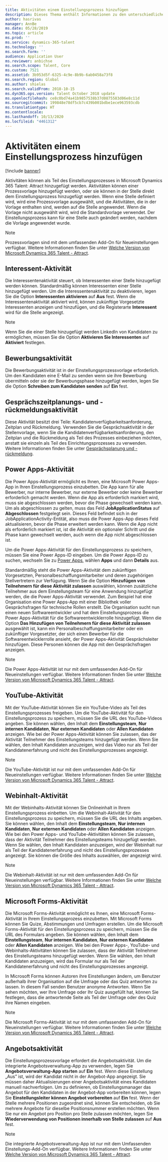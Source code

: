 ```yaml
---
title: Aktivitäten einem Einstellungsprozess hinzufügen
description: Dieses Thema enthält Informationen zu den unterschiedlichen Aktivitätstypen, die Sie einem Einstellungsprozess in Microsoft Dynamics 365 Talent - Attract hinzufügen können.
author: hasrivas
manager: AnnBe
ms.date: 05/28/2019
ms.topic: article
ms.prod: ''
ms.service: dynamics-365-talent
ms.technology: ''
ms.search.form: ''
audience: Application User
ms.reviewer: anbichse
ms.search.scope: Talent, Core
ms.custom: 7521
ms.assetid: 3b953d5f-6325-4c9e-8b9b-6ab0458a73f8
ms.search.region: Global
ms.author: shielas
ms.search.validFrom: 2018-10-15
ms.dyn365.ops.version: Talent October 2018 update
ms.openlocfilehash: ce8c0bd74a41b9857538b37d0875583d06e8c11d
ms.sourcegitcommit: 199848e78df5cb7c439b001bdbe1ece963593cdb
ms.translationtype: HT
ms.contentlocale: 
ms.lasthandoff: 10/13/2020
ms.locfileid: "4461312"
---
```

# <a name="add-activities-to-a-hiring-process"></a>Aktivitäten einem Einstellungsprozess hinzufügen

[!include [banner](includes/banner.md)]

Aktivitäten können als Teil des Einstellungsprozesses in Microsoft Dynamics 365 Talent: Attract hinzugefügt werden. Aktivitäten können einer Prozessvorlage hinzugefügt werden, oder sie können in der Stelle direkt dem Einstellungsprozess hinzugefügt werden. Wenn eine Stelle definiert wird, wird eine Prozessvorlage ausgewählt, und die Aktivitäten, die in der Vorlage enthalten sind, werden auf die Stelle angewendet. Wenn die Vorlage nicht ausgewählt wird, wird die Standardvorlage verwendet. Der Einstellungsprozess kann für eine Stelle auch geändert werden, nachdem die Vorlage angewendet wurde.

> [!NOTE] 
> Prozessvorlagen sind mit dem umfassenden Add-On für Neueinstellungen verfügbar. Weitere Informationen finden Sie unter [Welche Version von Microsoft Dynamics 365 Talent - Attract](./attract-comprehensive-hiring.md).

## <a name="prospect-activity"></a>Interessent-Aktivität

Die Interessentenaktivität steuert, ob Interessenten einer Stelle hinzugefügt werden können. Standardmäßig können Interessenten einer Stelle hinzugefügt werden. Um die Interessentenaktivität zu deaktivieren, legen Sie die Option **Interessenten aktivieren** auf **Aus** fest. Wenn die Interessentenaktivität aktiviert wird, können zukünftige Vorgesetzte Interessenten anzeigen und hinzufügen, und die Registerarte **Interessent** wird für die Stelle angezeigt.

> [!NOTE]
> Wenn Sie die einer Stelle hinzugefügt werden LinkedIn von Kandidaten zu ermöglichen, müssen Sie die Option **Aktivieren Sie Interessenten** auf **Aktiviert** festlegen.

## <a name="application-activity"></a>Bewerbungsaktivität

Die Bewerbungsaktivität ist in der Einstellungsprozessvorlage erforderlich. Um den Kandidaten eine E-Mail zu senden wenn sie ihre Bewerbung übermitteln oder sie der Bewerbungsphase hinzugefügt werden, legen Sie die Option **Schreiben zum Kandidaten senden** auf **Ein** fest.

## <a name="interview-schedule-and-feedback-activity"></a>Gesprächszeitplanungs- und -rückmeldungsaktivität

Diese Aktivität besitzt drei Teile: Kandidatenverfügbarkeitsanforderung, Zeitplan und Rückmeldung. Verwenden Sie die Gesprächsaktivität in der Stellenvorlage, wenn Sie die Kandidatenverfügbarkeitsanforderung, den Zeitplan und die Rückmeldung als Teil des Prozesses einbeziehen möchten, anstatt sie einzeln als Teil des Einrichtungsprozesses zu verwenden. Weitere Informationen finden Sie unter [Gesprächsplanung und -rückmeldung](interview-scheduling-feedback.md).

## <a name="power-apps-activity"></a>Power Apps-Aktivität

Die Power Apps-Aktivität ermöglicht es Ihnen, eine Microsoft Power Apps-App in Ihren Einstellungsprozess einzubetten. Die App kann für alle Bewerber, nur interne Bewerber, nur externe Bewerber oder keine Bewerber erforderlich gemacht werden. Wenn die App als erforderlich markiert wird, muss sie abgeschlossen werden, bevor die Phase gewechselt werden kann. Um als abgeschlossen zu gelten, muss das Feld **JobApplicationStatus** auf **Abgeschlossen** festgelegt sein. Dieses Feld befindet sich in der JobApplicationActivity-Entität, also muss die Power Apps-App dieses Feld aktualisieren, bevor die Phase erweitert werden kann. Wenn die App nicht als erforderlich markiert ist, ist die Aktivität ein optionaler Schritt und die Phase kann gewechselt werden, auch wenn die App nicht abgeschlossen ist.

Um die Power Apps-Aktivität für den Einstellungsprozess zu speichern, müssen Sie eine Power Apps-ID eingeben. Um die Power Apps-ID zu suchen, wechseln Sie zu [Power Apps](https://web.powerapps.com), wählen **Apps** und dann **Details** aus.

Standardmäßig steht die Power Apps-Aktivität dem zukünftigen Vorgesetzten, Personalbeschaffungsmitarbeiter und deren zugehörigen Stellvertretern zur Verfügung. Wenn Sie die Option **Hinzufügen von Teilnehmern für diese Aktivität zulassen** auswählen, können zusätzliche Teilnehmer aus dem Einstellungsteam für eine Anwendung hinzugefügt werden, die die Power Apps-Aktivität verwendet. Zum Beispiel hat eine Organisation eine Power Apps-App mit einer Bibliothek voller Gesprächsfragen für technische Rollen erstellt. Die Organisation sucht nun einen neuen Softwareentwickler und hat dem Einstellungsprozess die Power Apps-Aktivität für die Softwareentwicklerrolle hinzugefügt. Wenn die Option **Das Hinzufügen von Teilnehmern für diese Aktivität zulassen** ausgewählt ist, kann ein Personalbeschaffungsmitarbeiter oder ein zukünftiger Vorgesetzter, der sich einen Bewerber für die Softwareentwicklerrolle ansieht, der Power Apps-Aktivität Gesprächsleiter hinzufügen. Diese Personen können die App mit den Gesprächsfragen anzeigen.

> [!NOTE]
> Die Power Apps-Aktivität ist nur mit dem umfassenden Add-On für Neueinstellungen verfügbar. Weitere Informationen finden Sie unter [Welche Version von Microsoft Dynamics 365 Talent - Attract](./attract-comprehensive-hiring.md).

## <a name="youtube-activity"></a>YouTube-Aktivität

Mit der YouTube-Aktivität können Sie ein YouTube-Video als Teil des Einstellungsprozesses freigeben. Um die YouTube-Aktivität für den Einstellungsprozess zu speichern, müssen Sie die URL des YouTube-Videos angeben. Sie können wählen, den Inhalt dem **Einstellungsteam**, **Nur internen Kandidaten**, **Nur externen Kandidaten** oder **Allen Kandidaten** anzeigen. Wie bei der Power Apps-Aktivität können Sie zulassen, das der Aktivität Teilnehmer des Einstellungsteams hinzugefügt werden. Wenn Sie wählen, den Inhalt Kandidaten anzuzeigen, wird das Video nur als Teil der Kandidatenerfahrung und nicht des Einstellungsprozesses angezeigt.

> [!NOTE]
> Die YouTube-Aktivität ist nur mit dem umfassenden Add-On für Neueinstellungen verfügbar. Weitere Informationen finden Sie unter [Welche Version von Microsoft Dynamics 365 Talent - Attract](./attract-comprehensive-hiring.md).

## <a name="web-content-activity"></a>Webinhalt-Aktivität

Mit der Webinhalts-Aktivität können Sie Onlineinhalt in Ihrem Einstellungsprozess einbetten. Um die Webinhalt-Aktivität für den Einstellungsprozess zu speichern, müssen Sie die URL des Inhalts angeben. Sie können wählen, den Inhalt dem **Einstellungsteam**, **Nur internen Kandidaten**, **Nur externen Kandidaten** oder **Allen Kandidaten** anzeigen. Wie bei den Power Apps- und YouTube-Aktivitäten können Sie zulassen, dass der Aktivität Teilnehmer des Einstellungsteams hinzugefügt werden. Wenn Sie wählen, den Inhalt Kandidaten anzuzeigen, wird der Webinhalt nur als Teil der Kandidatenerfahrung und nicht des Einstellungsprozesses angezeigt. Sie können die Größe des Inhalts auswählen, der angezeigt wird.

> [!NOTE]
> Die Webinhalt-Aktivität ist nur mit dem umfassenden Add-On für Neueinstellungen verfügbar. Weitere Informationen finden Sie unter [Welche Version von Microsoft Dynamics 365 Talent - Attract](./attract-comprehensive-hiring.md).

## <a name="microsoft-forms-activity"></a>Microsoft Forms-Aktivität

Die Microsoft Forms-Aktivität ermöglicht es Ihnen, eine Microsoft Forms-Aktivität in Ihrem Einstellungsprozess einzubetten. Mit Microsoft Forms können Sie Quize, Abstimmungen und Umfragen erstellen. Um die Microsoft Forms-Aktivität für den Einstellungsprozess zu speichern, müssen Sie die URL des Formulars angeben. Sie können wählen, den Inhalt dem **Einstellungsteam**, **Nur internen Kandidaten**, **Nur externen Kandidaten** oder **Allen Kandidaten** anzeigen. Wie bei den Power Apps-, YouTube- und Webinhalts-Aktivitäten können Sie zulassen, dass der Aktivität Teilnehmer des Einstellungsteams hinzugefügt werden. Wenn Sie wählen, den Inhalt Kandidaten anzuzeigen, wird das Formular nur als Teil der Kandidatenerfahrung und nicht des Einstellungsprozesses angezeigt.

In Microsoft Forms können Autoren ihre Einstellungen ändern, um Benutzer außerhalb ihrer Organisation auf die Umfrage oder das Quiz antworten zu lassen. In diesem Fall senden Benutzer anonyme Antworten. Wenn Sie sehen möchten, wer Ihre Umfrage oder Ihr Quiz ausgefüllt hat, können Sie festlegen, dass die antwortende Seite als Teil der Umfrage oder des Quiz ihre Namen eingeben.

> [!NOTE]
> Die Microsoft Forms-Aktivität ist nur mit dem umfassenden Add-On für Neueinstellungen verfügbar. Weitere Informationen finden Sie unter [Welche Version von Microsoft Dynamics 365 Talent - Attract](./attract-comprehensive-hiring.md).

## <a name="offer-activity"></a>Angebotsaktivität

Die Einstellungsprozessvorlage erfordert die Angebotsaktivität. Um die integrierte Angebotsverwaltung-App zu verwenden, legen Sie **Angebotsverwaltung-App starten** auf **Ein** fest. Wenn diese Einstellung „Aus” ist, wird der Kandidat nicht in der Angebot-App angezeigt. Sie müssen daher Aktualisierungen einer Angebotsaktivität eines Kandidaten manuell nachverfolgen. Um zu definieren, ob Einstellungsmanager das Angebot für den Kandidaten in der Angebot-App vorbereiten können, legen Sie **Einstellungsleiter können Angebot vorbereiten** auf **Ein** fest. Wenn der Stelle mehrere Positionen zugeordnet sind, können Sie entscheiden, ob Sie mehrere Angebote für dieselbe Positionsnummer erstellen möchten. Wenn Sie nur ein Angebot pro Position pro Stelle zulassen möchten, legen Sie **Wiederverwendung von Positionen innerhalb von Stelle zulassen** auf **Aus** fest.

> [!NOTE]
> Die integrierte Angebotsverwaltung-App ist nur mit dem Umfassenden Einstellungs-Add-On verfügbar. Weitere Informationen finden Sie unter [Welche Version von Microsoft Dynamics 365 Talent - Attract](./attract-comprehensive-hiring.md).


